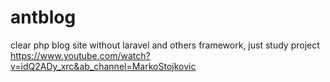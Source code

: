 # antblog
clear php blog site without laravel and others framework, just study project
https://www.youtube.com/watch?v=idQ2ADy_xrc&ab_channel=MarkoStojkovic
